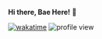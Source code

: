 **Hi there, Bae Here!** 👋

[![wakatime](https://wakatime.com/badge/user/7788b7bf-0ab8-4d07-9c7f-62e74a351583.svg)](https://wakatime.com/@7788b7bf-0ab8-4d07-9c7f-62e74a351583)
![profile view](https://komarev.com/ghpvc/?username=albae69)
